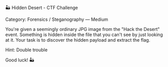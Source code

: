 🏜️ Hidden Desert - CTF Challenge

Category: Forensics / Steganography — Medium

You're given a seemingly ordinary JPG image from the "Hack the Desert" event. Something is hidden inside the file that you can't see by just looking at it. Your task is to discover the hidden payload and extract the flag.

Hint: Double trouble 

Good luck! 🏜️
